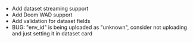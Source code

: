 - Add dataset streaming support
- Add Doom WAD support
- Add validation for dataset fields
- BUG: "env_id" is being uploaded as "unknown", consider not uploading and just setting it in dataset card
